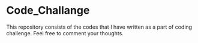 # Code_Challange
This repository consists of the codes that I have written as a part of coding challenge. Feel free to comment your thoughts.
